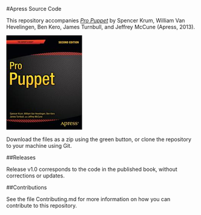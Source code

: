 #Apress Source Code

This repository accompanies [*Pro Puppet*](http://www.apress.com/9781430260400) by Spencer Krum, William Van Hevelingen, Ben Kero, James Turnbull, and Jeffrey  McCune (Apress, 2013).

![Cover image](9781430260400.jpg)

Download the files as a zip using the green button, or clone the repository to your machine using Git.

##Releases

Release v1.0 corresponds to the code in the published book, without corrections or updates.

##Contributions

See the file Contributing.md for more information on how you can contribute to this repository.
